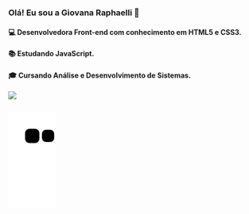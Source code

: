 ### Olá! Eu sou a Giovana Raphaelli 🖖

<div align="left">
 
#### 💻 Desenvolvedora Front-end com conhecimento em HTML5 e CSS3.

#### 📚 Estudando JavaScript. 

#### 🎓 Cursando Análise e Desenvolvimento de Sistemas.
 </div>
 
<div align="left">
 <img height="125em" src="https://github-readme-stats.vercel.app/api/top-langs/?username=giovanaraphaelli&layout=compact&langs_count=7&theme=material-palenight"/> 
</div>

###
 ![Snake animation](https://github.com/giovanaraphaelli/giovanaraphaelli/blob/output/github-contribution-grid-snake.svg)

###

